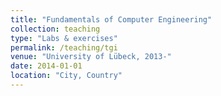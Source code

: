```yaml
---
title: "Fundamentals of Computer Engineering"
collection: teaching
type: "Labs & exercises"
permalink: /teaching/tgi
venue: "University of Lübeck, 2013-"
date: 2014-01-01
location: "City, Country"
---
```

